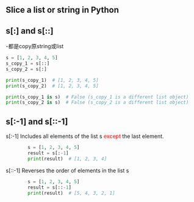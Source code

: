 
## Slice a list or string in Python
## s[:] and s[::]
   -都是copy原string或list
```python
s = [1, 2, 3, 4, 5]
s_copy_1 = s[::]
s_copy_2 = s[:]

print(s_copy_1)  # [1, 2, 3, 4, 5]
print(s_copy_2)  # [1, 2, 3, 4, 5]

print(s_copy_1 is s)  # False (s_copy_1 is a different list object)
print(s_copy_2 is s)  # False (s_copy_2 is a different list object)
```
      
## s[:-1] and s[::-1]
 s[:-1] Includes all elements of the list s <span style="color:red">except</span> the last element.

 ```python
         s = [1, 2, 3, 4, 5]
         result = s[:-1]
         print(result)  # [1, 2, 3, 4]
 ```
 s[::-1] Reverses the order of elements in the list s
 ```python
         s = [1, 2, 3, 4, 5]
         result = s[::-1]
         print(result)  # [5, 4, 3, 2, 1]
  ```

